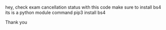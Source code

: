 hey,
check exam cancellation status with this code
make sure to install bs4
 its is a python module
 command
 pip3 install bs4
 
 
 Thank you
